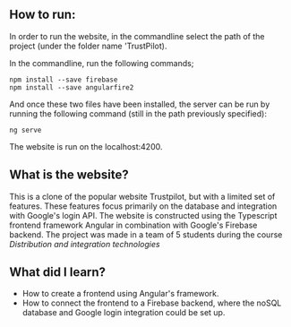 ## How to run:
In order to run the website, in the commandline select the path of the project (under the folder name 'TrustPilot).

In the commandline, run the following commands;
```
npm install --save firebase
npm install --save angularfire2 
```
And once these two files have been installed, the server can be run by running the following command (still in the path previously specified):
```
ng serve
```
The website is run on the localhost:4200. 

## What is the website?
This is a clone of the popular website Trustpilot, but with a limited set of features. These features focus primarily on the database and integration with Google's login API.
The website is constructed using the Typescript frontend framework Angular in combination with Google's Firebase backend.
The project was made in a team of 5 students during the course *Distribution and integration technologies*

## What did I learn?
* How to create a frontend using Angular's framework. 
* How to connect the frontend to a Firebase backend, where the noSQL database and Google login integration could be set up.  
